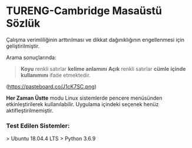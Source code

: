 <h1>TURENG-Cambridge Masaüstü Sözlük</h1>

Çalışma verimliliğinin arttırılması ve dikkat dağınıklığının engellenmesi için geliştirilmiştir.

Arama sonuçlarında:
> **Koyu** renkli satırlar **kelime anlamını**
> **Açık** renkli satırlar **cümle içinde kullanımını**
ifade etmektedir.

(https://pasteboard.co/J1cK7SC.png)

**Her Zaman Üstte** modu Linux sistemlerde pencere menüsünden etkinleştirilerek kullanılabilir. Uygulama içindeki seçenek henüz aktifleştirilmemiştir.


<h3>Test Edilen Sistemler:</h3>
> Ubuntu 18.04.4 LTS
> Python 3.6.9
